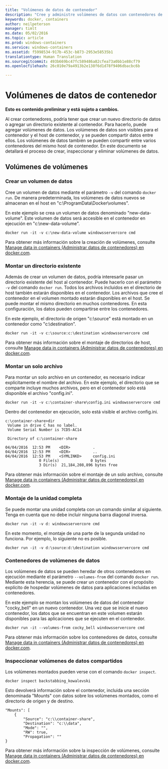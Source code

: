```yaml
---
title: "Volúmenes de datos de contenedor"
description: "Cree y administre volúmenes de datos con contenedores de Windows."
keywords: docker, containers
author: neilpeterson
manager: timlt
ms.date: 05/02/2016
ms.topic: article
ms.prod: windows-containers
ms.service: windows-containers
ms.assetid: f5998534-917b-453c-b873-2953e58535b1
translationtype: Human Translation
ms.sourcegitcommit: 493b669bc47fc589486a82cfea73a0bb1e88cf79
ms.openlocfilehash: 26c010e79a4913b2e138f6d1d78f9406dbacbc6b

---
```


# Volúmenes de datos de contenedor

**Esto es contenido preliminar y está sujeto a cambios.** 

Al crear contenedores, podría tener que crear un nuevo directorio de datos o agregar un directorio existente al contenedor. Para hacerlo, puede agregar volúmenes de datos. Los volúmenes de datos son visibles para el contenedor y el host de contenedor, y se pueden compartir datos entre ellos. Los volúmenes de datos también se pueden compartir entre varios contenedores del mismo host de contenedor. En este documento se detallará el proceso de crear, inspeccionar y eliminar volúmenes de datos.

## Volúmenes de volúmenes

### Crear un volumen de datos

Cree un volumen de datos mediante el parámetro `-v` del comando `docker run`. De manera predeterminada, los volúmenes de datos nuevos se almacenan en el host en "c:\ProgramData\Docker\volumes".

En este ejemplo se crea un volumen de datos denominado "new-data-volume". Este volumen de datos será accesible en el contenedor en ejecución en "c:\new-data-volume".

```none
docker run -it -v c:\new-data-volume windowsservercore cmd
```

Para obtener más información sobre la creación de volúmenes, consulte [Manage data in containers (Administrar datos de contenedores) en docker.com](https://docs.docker.com/engine/userguide/containers/dockervolumes/#data-volumes).

### Montar un directorio existente

Además de crear un volumen de datos, podría interesarle pasar un directorio existente del host al contenedor. Puede hacerlo con el parámetro `-v` del comando `docker run`. Todos los archivos incluidos en el directorio de host también estarán disponibles en el contenedor. Los archivos que cree el contenedor en el volumen montado estarán disponibles en el host. Se puede montar el mismo directorio en muchos contenedores. En esta configuración, los datos pueden compartirse entre los contenedores.

En este ejemplo, el directorio de origen "c:\source" está montado en un contenedor como "c:\destination".

```none
docker run -it -v c:\source:c:\destination windowsservercore cmd
```

Para obtener más información sobre el montaje de directorios de host, consulte [Manage data in containers (Administrar datos de contenedores) en docker.com](https://docs.docker.com/engine/userguide/containers/dockervolumes/#mount-a-host-directory-as-a-data-volume).

### Montar un solo archivo

Para montar un solo archivo en un contenedor, es necesario indicar explícitamente el nombre del archivo. En este ejemplo, el directorio que se comparte incluye muchos archivos, pero en el contenedor solo está disponible el archivo "config.ini". 

```none
docker run -it -v c:\container-share\config.ini windowsservercore cmd
```

Dentro del contenedor en ejecución, solo está visible el archivo config.ini.

```none
c:\container-share>dir
 Volume in drive C has no label.
 Volume Serial Number is 7CD5-AC14

 Directory of c:\container-share

04/04/2016  12:53 PM    <DIR>          .
04/04/2016  12:53 PM    <DIR>          ..
04/04/2016  12:53 PM    <SYMLINKD>     config.ini
               0 File(s)              0 bytes
               3 Dir(s)  21,184,208,896 bytes free
```

Para obtener más información sobre el montaje de un solo archivo, consulte [Manage data in containers (Administrar datos de contenedores) en docker.com](https://docs.docker.com/engine/userguide/containers/dockervolumes/#mount-a-host-directory-as-a-data-volume).

### Montaje de la unidad completa

Se puede montar una unidad completa con un comando similar al siguiente. Tenga en cuenta que no debe incluir ninguna barra diagonal inversa.

```none
docker run -it -v d: windowsservercore cmd
```

En este momento, el montaje de una parte de la segunda unidad no funciona. Por ejemplo, lo siguiente no es posible.

```none
docker run -it -v d:\source:d:\destination windowsservercore cmd
```

### Contenedores de volúmenes de datos

Los volúmenes de datos se pueden heredar de otros contenedores en ejecución mediante el parámetro `--volumes-from` del comando `docker run`. Mediante esta herencia, se puede crear un contenedor con el propósito explícito de hospedar volúmenes de datos para aplicaciones incluidas en contenedores. 

En este ejemplo se montan los volúmenes de datos del contenedor "cocky_bell" en un nuevo contenedor. Una vez que se inicie el nuevo contenedor, los datos que se encuentran en este volumen estarán disponibles para las aplicaciones que se ejecuten en el contenedor.  

```none
docker run -it --volumes-from cocky_bell windowsservercore cmd
```

Para obtener más información sobre los contenedores de datos, consulte [Manage data in containers (Administrar datos de contenedores) en docker.com](https://docs.docker.com/engine/userguide/containers/dockervolumes/#mount-a-host-file-as-a-data-volume).

### Inspeccionar volúmenes de datos compartidos

Los volúmenes montados pueden verse con el comando `docker inspect`.

```none
docker inspect backstabbing_kowalevski
```

Esto devolverá información sobre el contenedor, incluida una sección denominada "Mounts" con datos sobre los volúmenes montados, como el directorio de origen y de destino.

```none
"Mounts": [
    {
        "Source": "c:\\container-share",
        "Destination": "c:\\data",
        "Mode": "",
        "RW": true,
        "Propagation": ""
}
```

Para obtener más información sobre la inspección de volúmenes, consulte [Manage data in containers (Administrar datos de contenedores) en docker.com](https://docs.docker.com/engine/userguide/containers/dockervolumes/#locating-a-volume).




<!--HONumber=Jul16_HO3-->


